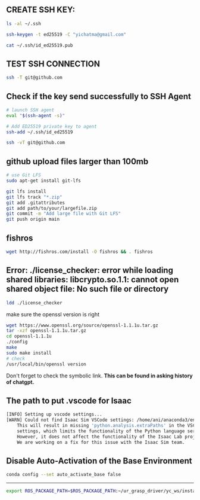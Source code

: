 ## CREATE SSH KEY:
```sh
ls -al ~/.ssh
```
```sh
ssh-keygen -t ed25519 -C "yichatma@gmail.com"
```
```sh
cat ~/.ssh/id_ed25519.pub
```

## TEST SSH CONNECTION
```sh
ssh -T git@github.com
```

## Check if the key send successfully to SSH Agent
```sh
# launch SSH agent
eval "$(ssh-agent -s)"

# Add ED25519 private key to agent
ssh-add ~/.ssh/id_ed25519
```

```sh
ssh -vT git@github.com
```

## github upload files larger than 100mb
```sh
# use Git LFS
sudo apt-get install git-lfs
```
```sh
git lfs install
git lfs track "*.zip"
git add .gitattributes
git add path/to/your/largefile.zip
git commit -m "Add large file with Git LFS"
git push origin main
```

## fishros
```sh
wget http://fishros.com/install -O fishros && . fishros
```

## Error: ./license_checker: error while loading shared libraries: libcrypto.so.1.1: cannot open shared object file: No such file or directory
 ```sh
ldd ./license_checker
```
make sure the openssl version is right
```sh
wget https://www.openssl.org/source/openssl-1.1.1u.tar.gz
tar -xzf openssl-1.1.1u.tar.gz
cd openssl-1.1.1u
./config
make
sudo make install
# check
/usr/local/bin/openssl version
```
Don't forget to check the symbolic link.
**This can be found in asking history of chatgpt.**


## The path to put .vscode for Isaac
```sh
[INFO] Setting up vscode settings...
[WARN] Could not find Isaac Sim VSCode settings: /home/ani/anaconda3/envs/any_isaac/lib/python3.10/site-packages/isaacsim/.vscode/settings.json.
	This will result in missing 'python.analysis.extraPaths' in the VSCode
	settings, which limits the functionality of the Python language server.
	However, it does not affect the functionality of the Isaac Lab project.
	We are working on a fix for this issue with the Isaac Sim team.
```

## Disable Auto-Activation of the Base Environment
```sh
conda config --set auto_activate_base false
```
----

```sh
export ROS_PACKAGE_PATH=$ROS_PACKAGE_PATH:~/ur_grasp_driver/yc_ws/install/my_ur_driver/share
```
